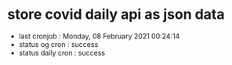 # store covid daily api as json data

- last cronjob : Monday, 08 February 2021 00:24:14
- status og cron : success
- status daily cron : success
      
      